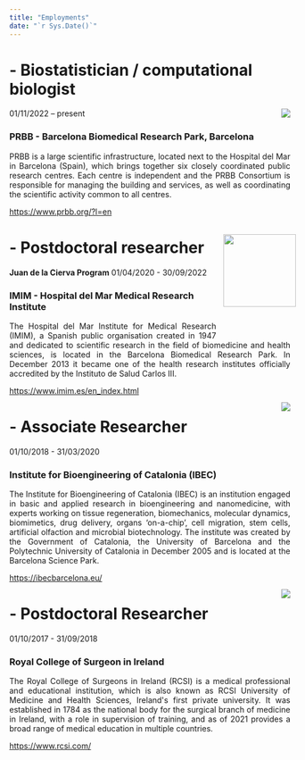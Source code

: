 ```yaml
---
title: "Employments"
date: "`r Sys.Date()`"
---
```


# - Biostatistician / computational biologist
01/11/2022 – present<img src='/images/Slide1.png' align="right" height="up" /> 

### PRBB - Barcelona Biomedical Research Park, Barcelona 

<div style="text-align: justify">PRBB is a large scientific infrastructure, located next to the Hospital del Mar in Barcelona (Spain), which brings together six closely coordinated public research centres. Each centre is independent and the PRBB Consortium is responsible for managing the building and services, as well as coordinating the scientific activity common to all centres.</div>

https://www.prbb.org/?l=en



# - Postdoctoral researcher
**Juan de la Cierva Program**
01/04/2020 - 30/09/2022<img src='/images/Slide2.png' align="right" height="130" style = "position:relative; left:10px; top:-60px;"/>

### IMIM - Hospital del Mar Medical Research Institute 

<div style="text-align: justify">The Hospital del Mar Institute for Medical Research (IMIM), a Spanish public organisation created in 1947 and dedicated to scientific research in the field of biomedicine and health sciences, is located in the Barcelona Biomedical Research Park. In December 2013 it became one of the health research institutes officially accredited by the Instituto de Salud Carlos III.</div>

https://www.imim.es/en_index.html


# - Associate Researcher
<img src='/images/Slide3.png' align="right" style = "position:relative; left:0px; top:-80px;"/>

01/10/2018 - 31/03/2020

### Institute for Bioengineering of Catalonia (IBEC)

<div style="text-align: justify"> The Institute for Bioengineering of Catalonia (IBEC) is an institution engaged in basic and applied research in bioengineering and nanomedicine, with experts working on tissue regeneration, biomechanics, molecular dynamics, biomimetics, drug delivery, organs ‘on-a-chip’, cell migration, stem cells, artificial olfaction and microbial biotechnology. The institute was created by the Government of Catalonia, the University of Barcelona and the Polytechnic University of Catalonia in December 2005 and is located at the Barcelona Science Park.</div>

https://ibecbarcelona.eu/


# - Postdoctoral Researcher
<img src='/images/Slide4.png' align="right" style = "position:relative; left:0px; top:-80px;"/>
01/10/2017 - 31/09/2018 

### Royal College of Surgeon in Ireland 

<div style="text-align: justify">The Royal College of Surgeons in Ireland (RCSI) is a medical professional and educational institution, which is also known as RCSI University of Medicine and Health Sciences, Ireland's first private university. It was established in 1784 as the national body for the surgical branch of medicine in Ireland, with a role in supervision of training, and as of 2021 provides a broad range of medical education in multiple countries.</div>

https://www.rcsi.com/

